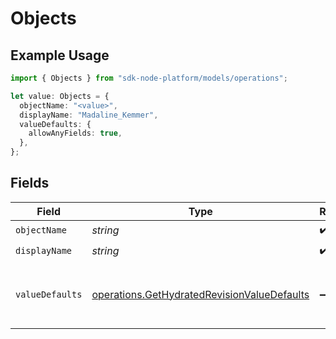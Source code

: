 # Objects

## Example Usage

```typescript
import { Objects } from "sdk-node-platform/models/operations";

let value: Objects = {
  objectName: "<value>",
  displayName: "Madaline_Kemmer",
  valueDefaults: {
    allowAnyFields: true,
  },
};
```

## Fields

| Field                                                                                                      | Type                                                                                                       | Required                                                                                                   | Description                                                                                                |
| ---------------------------------------------------------------------------------------------------------- | ---------------------------------------------------------------------------------------------------------- | ---------------------------------------------------------------------------------------------------------- | ---------------------------------------------------------------------------------------------------------- |
| `objectName`                                                                                               | *string*                                                                                                   | :heavy_check_mark:                                                                                         | N/A                                                                                                        |
| `displayName`                                                                                              | *string*                                                                                                   | :heavy_check_mark:                                                                                         | N/A                                                                                                        |
| `valueDefaults`                                                                                            | [operations.GetHydratedRevisionValueDefaults](../../models/operations/gethydratedrevisionvaluedefaults.md) | :heavy_minus_sign:                                                                                         | Configuration to set default write values for object fields.                                               |